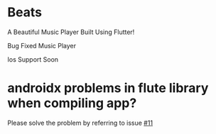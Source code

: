 # Beats

A Beautiful Music Player Built Using Flutter!

Bug Fixed Music Player 

Ios Support Soon
# androidx problems in flute library when compiling app?
Please solve the problem by referring to issue [#11](https://github.com/OjasKarmarkar/Beats/issues/11)
